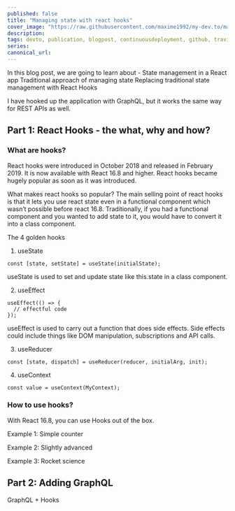 ```yaml
---
published: false
title: "Managing state with react hooks"
cover_image: "https://raw.githubusercontent.com/maxime1992/my-dev.to/master/blog-posts/manage-dev-to-blog-posts-with-continuous-deployment/assets/github-travis-dev-to.png"
description:
tags: devto, publication, blogpost, continuousdeployment, github, travis
series:
canonical_url:
---
```


In this blog post, we are going to learn about -
State management in a React app
Traditional approach of managing state
Replacing traditional state management with React Hooks

I have hooked up the application with GraphQL, but it works the same way for REST APIs as well.

## Part 1: React Hooks - the what, why and how?

### What are hooks?

React hooks were introduced in October 2018 and released in February 2019.
It is now available with React 16.8 and higher. React hooks became hugely popular as soon as it was introduced.

What makes react hooks so popular? The main selling point of react hooks is that it lets you use react state even in a functional component which wasn’t possible before react 16.8. Traditionally, if you had a functional component and you wanted to add state to it, you would have to convert it into a class component.

The 4 golden hooks

1. useState

```
const [state, setState] = useState(initialState); 
```
useState is used to set and update state like this.state in a class component.

2. useEffect
``` 
useEffect(() => {
  // effectful code
});

```

useEffect is used to carry out a function that does side effects. Side effects could include things like DOM manipulation, subscriptions and API calls.

3. useReducer

```
const [state, dispatch] = useReducer(reducer, initialArg, init);
```

4. useContext

```
const value = useContext(MyContext);
```

### How to use hooks?

With React 16.8, you can use Hooks out of the box.

Example 1: Simple counter

Example 2: Slightly advanced

Example 3: Rocket science

## Part 2: Adding GraphQL

GraphQL + Hooks
